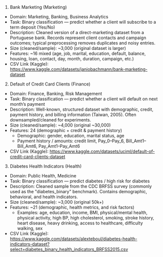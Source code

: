 1. Bank Marketing (Marketing)
- Domain: Marketing, Banking, Business Analytics
- Task: Binary classification — predict whether a client will subscribe to a term deposit (Yes/No)
- Description: Cleaned version of a direct-marketing dataset from a Portuguese bank. Records represent client contacts and campaign outcomes; typical preprocessing removes duplicates and noisy entries.
- Size (cleaned/sample): ~3,000 (original dataset is larger)
- Features: ~16 mixed (age, job, marital, education, default, balance, housing, loan, contact, day, month, duration, campaign, etc.)
- CSV Link (Kaggle): https://www.kaggle.com/datasets/janiobachmann/bank-marketing-dataset

2. Default of Credit Card Clients (Finance)
- Domain: Finance, Banking, Risk Management
- Task: Binary classification — predict whether a client will default on next month’s payment
- Description: Well-known, structured dataset with demographic, credit, payment history, and billing information (Taiwan, 2005). Often downsampled/cleaned for experiments.
- Size (cleaned/sample): ~4,000 (original ~30,000)
- Features: 24 (demographic + credit & payment history)
    - Demographic: gender, education, marital status, age
    - Payment history / amounts: credit limit, Pay_0–Pay_6, Bill_Amt1–Bill_Amt6, Pay_Amt1–Pay_Amt6
- CSV Link (Kaggle): https://www.kaggle.com/datasets/uciml/default-of-credit-card-clients-dataset

3. Diabetes Health Indicators (Health)
- Domain: Public Health, Medicine
- Task: Binary classification — predict diabetes / high risk for diabetes
- Description: Cleaned sample from the CDC BRFSS survey (commonly used as the "diabetes_binary" benchmark). Contains demographic, behavioral, and health indicators.
- Size (cleaned/sample): ~3,000 (original 50k+)
- Features: ~21 (demographic, health metrics, and risk factors)
    - Examples: age, education, income, BMI, physical/mental health, physical activity, high BP, high cholesterol, smoking, stroke history, heart disease, heavy drinking, access to healthcare, difficulty walking, sex
- CSV Link (Kaggle): https://www.kaggle.com/datasets/alexteboul/diabetes-health-indicators-dataset?select=diabetes_binary_health_indicators_BRFSS2015.csv
